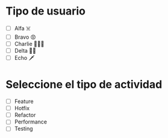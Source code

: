 # Tipo de usuario
- [ ] Alfa    ☠️
- [ ] Bravo   😡
- [ ] Charlie 🕵🏼‍♀️
- [ ] Delta   🥷🏼
- [ ] Echo    🗡

# Seleccione el tipo de actividad
- [ ] Feature
- [ ] Hotfix
- [ ] Refactor
- [ ] Performance
- [ ] Testing
